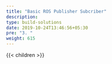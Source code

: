 ```yaml
---
title: "Basic ROS Publisher Subcriber"
description:
type: build-solutions
date: 2019-10-24T13:46:56+05:30
pre: "3. "
weight: 615
---
```

{{< children >}}